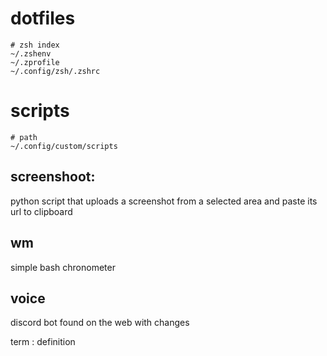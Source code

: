 # dotfiles

```
# zsh index
~/.zshenv
~/.zprofile
~/.config/zsh/.zshrc
```
# scripts
```
# path
~/.config/custom/scripts
```
  ## screenshoot:
   python script that uploads a screenshot from a selected area and paste its url to clipboard

  ## wm
   simple bash chronometer

  ## voice
   discord bot found on the web with changes

term
: definition
